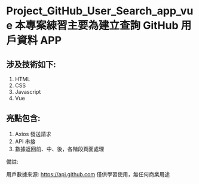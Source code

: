 # Project_GitHub_User_Search_app_vue 本專案練習主要為建立查詢 GitHub 用戶資料 APP

## 涉及技術如下:

1. HTML
2. CSS
3. Javascript
4. Vue

## 亮點包含:

1. Axios 發送請求
2. API 串接
3. 數據返回前、中、後，各階段頁面處理

備註:

用戶數據來源: https://api.github.com
僅供學習使用，無任何商業用途
